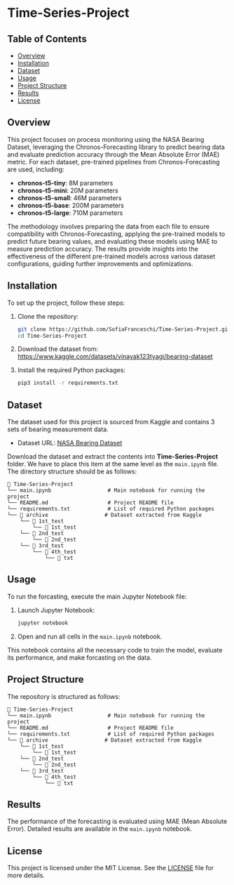 # Time-Series-Project

## Table of Contents
- [Overview](#overview)
- [Installation](#installation)
- [Dataset](#dataset)
- [Usage](#usage)
- [Project Structure](#project-structure)
- [Results](#results)
- [License](#license)

## Overview

This project focuses on process monitoring using the NASA Bearing Dataset, leveraging the Chronos-Forecasting library to predict bearing data and evaluate prediction accuracy through the Mean Absolute Error (MAE) metric. 
For each dataset, pre-trained pipelines from Chronos-Forecasting are used, including:
- **chronos-t5-tiny**: 8M parameters
- **chronos-t5-mini**: 20M parameters
- **chronos-t5-small**: 46M parameters
- **chronos-t5-base**: 200M parameters
- **chronos-t5-large**: 710M parameters

The methodology involves preparing the data from each file to ensure compatibility with Chronos-Forecasting, applying the pre-trained models to predict future bearing values, and evaluating these models using MAE to measure prediction accuracy. The results provide insights into the effectiveness of the different pre-trained models across various dataset configurations, guiding further improvements and optimizations.

## Installation

To set up the project, follow these steps:

1. Clone the repository:
    ```bash
    git clone https://github.com/SofiaFranceschi/Time-Series-Project.git
    cd Time-Series-Project
    ```

2. Download the dataset from:
    https://www.kaggle.com/datasets/vinayak123tyagi/bearing-dataset

3. Install the required Python packages:
    ```bash
    pip3 install -r requirements.txt
    ```

## Dataset

The dataset used for this project is sourced from Kaggle and contains 3 sets of bearing measurement data.

- Dataset URL: [NASA Bearing Dataset](https://www.kaggle.com/datasets/vinayak123tyagi/bearing-dataset)

Download the dataset and extract the contents into **Time-Series-Project** folder. We have to place this item at the same level as the `main.ipynb` file. The directory structure should be as follows:
```
📁 Time-Series-Project
└── main.ipynb                  # Main notebook for running the project
└── README.md                   # Project README file
└── requirements.txt            # List of required Python packages
└── 📁 archive                  # Dataset extracted from Kaggle
    └── 📁 1st_test
        └── 📁 1st_test
    └── 📁 2nd_test
        └── 📁 2nd_test
    └── 📁 3rd_test
        └── 📁 4th_test
            └── 📁 txt
```

## Usage

To run the forcasting, execute the main Jupyter Notebook file:

1. Launch Jupyter Notebook:
    ```bash
    jupyter notebook
    ```

2. Open and run all cells in the `main.ipynb` notebook.

This notebook contains all the necessary code to train the model, evaluate its performance, and make forcasting on the data.

## Project Structure

The repository is structured as follows:
```
📁 Time-Series-Project
└── main.ipynb                  # Main notebook for running the project
└── README.md                   # Project README file
└── requirements.txt            # List of required Python packages
└── 📁 archive                  # Dataset extracted from Kaggle
    └── 📁 1st_test
        └── 📁 1st_test
    └── 📁 2nd_test
        └── 📁 2nd_test
    └── 📁 3rd_test
        └── 📁 4th_test
            └── 📁 txt
```

## Results

The performance of the forecasting is evaluated using MAE (Mean Absolute Error). Detailed results are available in the `main.ipynb` notebook.

## License

This project is licensed under the MIT License. See the [LICENSE](LICENSE) file for more details.


